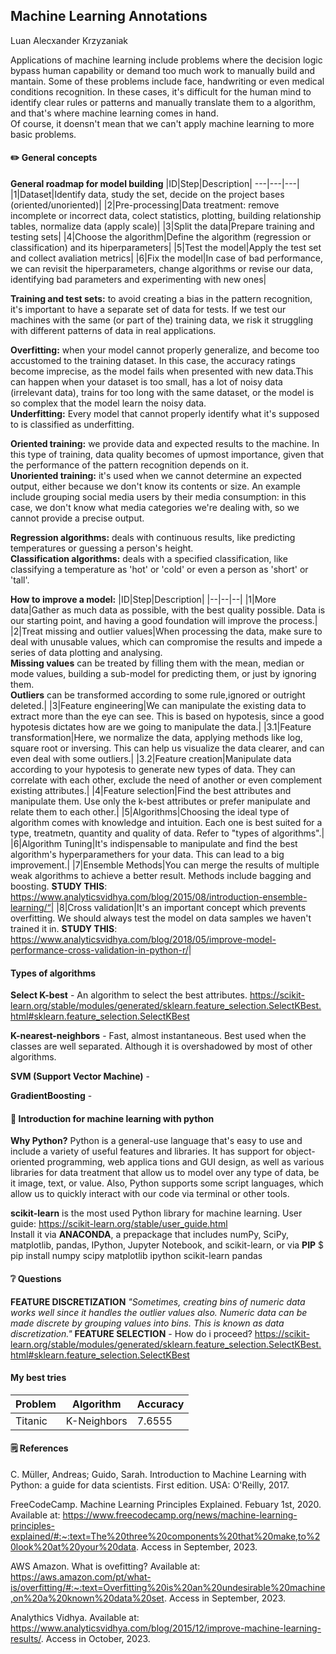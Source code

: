 ## Machine Learning Annotations
Luan Alecxander Krzyzaniak

Applications of machine learning include problems where the decision logic bypass human capability or demand too much work to manually build and mantain.
Some of these problems include face, handwriting or even medical conditions recognition. In these cases, it's difficult for the human mind to identify clear rules or patterns and manually translate them to a algorithm, and that's where machine learning comes in hand. <br>
Of course, it doensn't mean that we can't apply machine learning to more basic problems.

#### ✏️ General concepts

**General roadmap for model building**
|ID|Step|Description|
---|---|---|
|1|Dataset|Identify data, study the set, decide on the project bases (oriented/unoriented)|
|2|Pre-processing|Data treatment: remove incomplete or incorrect data, colect statistics, plotting, building relationship tables, normalize data (apply scale)|
|3|Split the data|Prepare training and testing sets|
|4|Choose the algorithm|Define the algorithm (regression or classification) and its hiperparameters|
|5|Test the model|Apply the test set and collect avaliation metrics|
|6|Fix the model|In case of bad performance, we can revisit the hiperparameters, change algorithms or revise our data, identifying bad parameters and experimenting with new ones|

**Training and test sets:** to avoid creating a bias in the pattern recognition, it's important to have a separate set of data for tests. If we test our machines with the same (or part of the) training data, we risk it struggling with different patterns of data in real applications.

**Overfitting:** when your model cannot properly generalize, and become too accustomed to the training dataset. In this case, the accuracy ratings become imprecise, as the model fails when presented with new data.This can happen when your dataset is too small, has a lot of noisy data (irrelevant data), trains for too long with the same dataset, or the model is so complex that the model learn the noisy data. <br>
**Underfitting:** Every model that cannot properly identify what it's supposed to is classified as underfitting.

**Oriented training:** we provide data and expected results to the machine. In this type of training, data quality becomes of upmost importance, given that the performance of the pattern recognition depends on it. <br>
**Unoriented training:** it's used when we cannot determine an expected output, either because we don't know its contents or size. An example include grouping social media users by their media consumption: in this case, we don't know what media categories we're dealing with, so we cannot provide a precise output.

**Regression algorithms:** deals with continuous results, like predicting temperatures or guessing a person's height. <br>
**Classification algorithms:** deals with a specified classification, like classifying a temperature as 'hot' or 'cold' or  even a person as 'short' or 'tall'.

**How to improve a model:**
|ID|Step|Description|
|--|--|--|
|1|More data|Gather as much data as possible, with the best quality possible. Data is our starting point, and having a good foundation will improve the process.|
|2|Treat missing and outlier values|When processing the data, make sure to deal with unusable values, which can compromise the results and impede a series of data plotting and analysing.<br>**Missing values** can be treated by filling them with the mean, median or mode values, building a sub-model for predicting them, or just by ignoring them.<br>**Outliers** can be transformed according to some rule,ignored or outright deleted.|
|3|Feature engineering|We can manipulate the existing data to extract more than the eye can see. This is based on hypotesis, since a good hypotesis dictates how are we going to manipulate the data.|
|3.1|Feature transformation|Here, we normalize the data, applying methods like log, square root or inversing. This can help us visualize the data clearer, and can even deal with some outliers.|
|3.2|Feature creation|Manipulate data according to your hypotesis to generate new types of data. They can correlate with each other, exclude the need of another or even complement existing attributes.|
|4|Feature selection|Find the best attributes and manipulate them. Use only the k-best attributes or prefer manipulate and relate them to each other.|
|5|Algorithms|Choosing the ideal type of algorithm comes with knowledge and intuition. Each one is best suited for a type, treatmetn, quantity and quality of data. Refer to "types of algorithms".|
|6|Algorithm Tuning|It's indispensable to manipulate and find the best algorithm's hyperparamethers for your data. This can lead to a big improvement.|
|7|Ensemble Methods|You can merge the results of multiple weak algorithms to achieve a better result. Methods include bagging and boosting. **STUDY THIS**: <https://www.analyticsvidhya.com/blog/2015/08/introduction-ensemble-learning/“>|
|8|Cross validation|It's an important concept which prevents overfitting. We should always test the model on data samples we haven't trained it in. **STUDY THIS**: <https://www.analyticsvidhya.com/blog/2018/05/improve-model-performance-cross-validation-in-python-r/>|
#### Types of algorithms

**Select K-best** - An algorithm to select the best attributes. <https://scikit-learn.org/stable/modules/generated/sklearn.feature_selection.SelectKBest.html#sklearn.feature_selection.SelectKBest>

**K-nearest-neighbors** - Fast, almost instantaneous. Best used when the classes are well separated. Although it is overshadowed by most of other algorithms.

**SVM (Support Vector Machine)** - 

**GradientBoosting** - 

#### 📘 Introduction for machine learning with python

**Why Python?** Python is a general-use language that's easy to use and include a variety of useful features and libraries. It has support for object-oriented programming, web applica tions and GUI design, as well as various libraries for data treatment that allow us to model over any type of data, be it image, text, or value. Also, Python supports some script languages, which allow us to quickly interact with our code via terminal or other tools. <br>

**scikit-learn** is the most used Python library for machine learning. User guide: <https://scikit-learn.org/stable/user_guide.html> <br>
Install it via **ANACONDA**, a prepackage that includes numPy, SciPy, matplotlib, pandas, IPython, Jupyter Notebook, and scikit-learn, or via **PIP** $ pip install numpy scipy matplotlib ipython scikit-learn pandas

#### ❔ Questions

**FEATURE DISCRETIZATION** 
*"Sometimes, creating bins of numeric data works well since it handles the outlier values also. Numeric data can be made discrete by grouping values into bins. This is known as data discretization."*
**FEATURE SELECTION** - How do i proceed?
<https://scikit-learn.org/stable/modules/generated/sklearn.feature_selection.SelectKBest.html#sklearn.feature_selection.SelectKBest>

#### My best tries

|Problem|Algorithm|Accuracy|
-|-|-|
|Titanic|K-Neighbors|7.6555|

#### 🗒️ References

C. Müller, Andreas; Guido, Sarah. Introduction to Machine Learning with Python: a guide for data scientists. First edition. USA: O'Reilly, 2017.

FreeCodeCamp. Machine Learning Principles Explained. Febuary 1st, 2020. Available at: <https://www.freecodecamp.org/news/machine-learning-principles-explained/#:~:text=The%20three%20components%20that%20make,to%20look%20at%20your%20data>. Access in September, 2023.

AWS Amazon. What is ovefitting? Available at: <https://aws.amazon.com/pt/what-is/overfitting/#:~:text=Overfitting%20is%20an%20undesirable%20machine,on%20a%20known%20data%20set>. Access in September, 2023.

Analythics Vidhya. Available at: <https://www.analyticsvidhya.com/blog/2015/12/improve-machine-learning-results/>. Access in October, 2023.